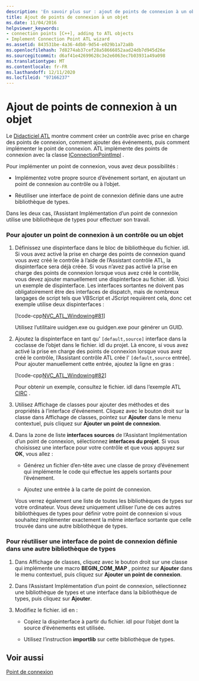 ```yaml
---
description: 'En savoir plus sur : ajout de points de connexion à un objet'
title: Ajout de points de connexion à un objet
ms.date: 11/04/2016
helpviewer_keywords:
- connection points [C++], adding to ATL objects
- Implement Connection Point ATL wizard
ms.assetid: 843531be-4a36-4db0-9d54-e029b1a72a8b
ms.openlocfilehash: 7d8274ab37cef28a58666852aad24db7d945d26e
ms.sourcegitcommit: d6af41e42699628c3e2e6063ec7b03931a49a098
ms.translationtype: MT
ms.contentlocale: fr-FR
ms.lasthandoff: 12/11/2020
ms.locfileid: "97166237"
---
```

# <a name="adding-connection-points-to-an-object"></a>Ajout de points de connexion à un objet

Le [Didacticiel ATL](../atl/active-template-library-atl-tutorial.md) montre comment créer un contrôle avec prise en charge des points de connexion, comment ajouter des événements, puis comment implémenter le point de connexion. ATL implémente des points de connexion avec la classe [IConnectionPointImpl](../atl/reference/iconnectionpointimpl-class.md) .

Pour implémenter un point de connexion, vous avez deux possibilités :

- Implémentez votre propre source d’événement sortant, en ajoutant un point de connexion au contrôle ou à l’objet.

- Réutiliser une interface de point de connexion définie dans une autre bibliothèque de types.

Dans les deux cas, l’Assistant Implémentation d’un point de connexion utilise une bibliothèque de types pour effectuer son travail.

### <a name="to-add-a-connection-point-to-a-control-or-object"></a>Pour ajouter un point de connexion à un contrôle ou un objet

1. Définissez une dispinterface dans le bloc de bibliothèque du fichier. idl. Si vous avez activé la prise en charge des points de connexion quand vous avez créé le contrôle à l’aide de l’Assistant contrôle ATL, la dispinterface sera déjà créée. Si vous n’avez pas activé la prise en charge des points de connexion lorsque vous avez créé le contrôle, vous devez ajouter manuellement une dispinterface au fichier. idl. Voici un exemple de dispinterface. Les interfaces sortantes ne doivent pas obligatoirement être des interfaces de dispatch, mais de nombreux langages de script tels que VBScript et JScript requièrent cela, donc cet exemple utilise deux dispinterfaces :

   [!code-cpp[NVC_ATL_Windowing#81](../atl/codesnippet/cpp/adding-connection-points-to-an-object_1.idl)]

   Utilisez l’utilitaire uuidgen.exe ou guidgen.exe pour générer un GUID.

2. Ajoutez la dispinterface en tant qu' `[default,source]` interface dans la coclasse de l’objet dans le fichier. idl du projet. Là encore, si vous avez activé la prise en charge des points de connexion lorsque vous avez créé le contrôle, l’Assistant contrôle ATL crée l' `[default,source` entrée]. Pour ajouter manuellement cette entrée, ajoutez la ligne en gras :

   [!code-cpp[NVC_ATL_Windowing#82](../atl/codesnippet/cpp/adding-connection-points-to-an-object_2.idl)]

   Pour obtenir un exemple, consultez le fichier. idl dans l’exemple ATL [CIRC](../overview/visual-cpp-samples.md) .

3. Utilisez Affichage de classes pour ajouter des méthodes et des propriétés à l’interface d’événement. Cliquez avec le bouton droit sur la classe dans Affichage de classes, pointez sur **Ajouter** dans le menu contextuel, puis cliquez sur **Ajouter un point de connexion**.

4. Dans la zone de liste **interfaces sources** de l’Assistant Implémentation d’un point de connexion, sélectionnez **interfaces du projet**. Si vous choisissez une interface pour votre contrôle et que vous appuyez sur **OK**, vous allez :

   - Générez un fichier d’en-tête avec une classe de proxy d’événement qui implémente le code qui effectue les appels sortants pour l’événement.

   - Ajoutez une entrée à la carte de point de connexion.

   Vous verrez également une liste de toutes les bibliothèques de types sur votre ordinateur. Vous devez uniquement utiliser l’une de ces autres bibliothèques de types pour définir votre point de connexion si vous souhaitez implémenter exactement la même interface sortante que celle trouvée dans une autre bibliothèque de types.

### <a name="to-reuse-a-connection-point-interface-defined-in-another-type-library"></a>Pour réutiliser une interface de point de connexion définie dans une autre bibliothèque de types

1. Dans Affichage de classes, cliquez avec le bouton droit sur une classe qui implémente une macro **BEGIN_COM_MAP** , pointez sur **Ajouter** dans le menu contextuel, puis cliquez sur **Ajouter un point de connexion**.

2. Dans l’Assistant Implémentation d’un point de connexion, sélectionnez une bibliothèque de types et une interface dans la bibliothèque de types, puis cliquez sur **Ajouter**.

3. Modifiez le fichier. idl en :

   - Copiez la dispinterface à partir du fichier. idl pour l’objet dont la source d’événements est utilisée.

   - Utilisez l’instruction **importlib** sur cette bibliothèque de types.

## <a name="see-also"></a>Voir aussi

[Point de connexion](../atl/atl-connection-points.md)
